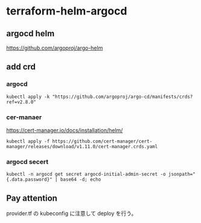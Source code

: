 # terraform-helm-argocd

## argocd helm
https://github.com/argoproj/argo-helm


## add crd
### argocd 
```
kubectl apply -k "https://github.com/argoproj/argo-cd/manifests/crds?ref=v2.8.0"
```

### cer-manaer
https://cert-manager.io/docs/installation/helm/
```
kubectl apply -f https://github.com/cert-manager/cert-manager/releases/download/v1.11.0/cert-manager.crds.yaml
```

### argocd secert
```
kubectl -n argocd get secret argocd-initial-admin-secret -o jsonpath="{.data.password}" | base64 -d; echo
```

## Pay attention
provider.tf の kubeconfig に注意して deploy を行う。